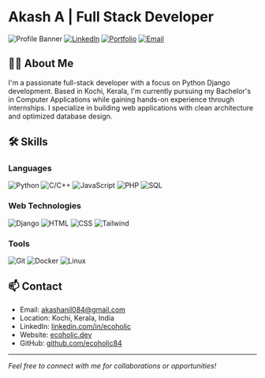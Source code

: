 # Akash A | Full Stack Developer

![Profile Banner](https://img.shields.io/badge/Django-Developer-brightgreen)
[![LinkedIn](https://img.shields.io/badge/LinkedIn-Connect-blue)](https://linkedin.com/in/ecoholic)
[![Portfolio](https://img.shields.io/badge/Website-ecoholic.dev-orange)](https://ecoholic.dev)
[![Email](https://img.shields.io/badge/Email-akashanil084%40gmail.com-red)](mailto:akashanil084@gmail.com)

## 👨‍💻 About Me

I'm a passionate full-stack developer with a focus on Python Django development. Based in Kochi, Kerala, I'm currently pursuing my Bachelor's in Computer Applications while gaining hands-on experience through internships. I specialize in building web applications with clean architecture and optimized database design.

## 🛠️ Skills

### Languages
![Python](https://img.shields.io/badge/Python-3776AB?style=flat&logo=python&logoColor=white)
![C/C++](https://img.shields.io/badge/C%2FC%2B%2B-00599C?style=flat&logo=c%2B%2B&logoColor=white)
![JavaScript](https://img.shields.io/badge/JavaScript-F7DF1E?style=flat&logo=javascript&logoColor=black)
![PHP](https://img.shields.io/badge/PHP-777BB4?style=flat&logo=php&logoColor=white)
![SQL](https://img.shields.io/badge/SQL-4479A1?style=flat&logo=postgresql&logoColor=white)

### Web Technologies
![Django](https://img.shields.io/badge/Django-092E20?style=flat&logo=django&logoColor=white)
![HTML](https://img.shields.io/badge/HTML5-E34F26?style=flat&logo=html5&logoColor=white)
![CSS](https://img.shields.io/badge/CSS3-1572B6?style=flat&logo=css3&logoColor=white)
![Tailwind](https://img.shields.io/badge/Tailwind_CSS-38B2AC?style=flat&logo=tailwind-css&logoColor=white)

### Tools
![Git](https://img.shields.io/badge/Git-F05032?style=flat&logo=git&logoColor=white)
![Docker](https://img.shields.io/badge/Docker-2496ED?style=flat&logo=docker&logoColor=white)
![Linux](https://img.shields.io/badge/Linux-FCC624?style=flat&logo=linux&logoColor=black)

## 📫 Contact

- Email: akashanil084@gmail.com
- Location: Kochi, Kerala, India
- LinkedIn: [linkedin.com/in/ecoholic](https://linkedin.com/in/ecoholic)
- Website: [ecoholic.dev](https://ecoholic.dev)
- GitHub: [github.com/ecoholic84](https://github.com/ecoholic84)

---

*Feel free to connect with me for collaborations or opportunities!*
